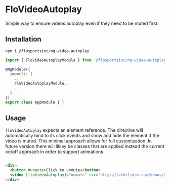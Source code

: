 # FloVideoAutoplay
Simple way to ensure videos autoplay even if they need to be muted first.

## Installation
```sh
npm i @flosportsinc/ng-video-autoplay
```

```js
import { FloVideoAutoplayModule } from '@flosportsinc/ng-video-autoplay'

@NgModule({
  imports: [
    ...
    FloVideoAutoplayModule,
    ...
  ]
})
export class AppModule { }
```


## Usage
`floVideoAutoplay` expects an element reference. The directive will automatically bind to its click events and show and hide the element if the video is muted.
This minimal approach allows for full customization. In future version there will likley be classes that are applied instead the current on/off approach in order to support animations

```html

<div>
  <button #unmute>Click to unmute</button>
  <video [floVideoAutoplay]="unmute" src="http://techslides.com/demos/sample-videos/small.mp4" width="600" playsinline></video>
</div>
```